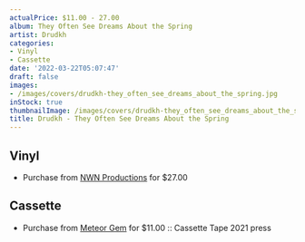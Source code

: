 ```yaml
---
actualPrice: $11.00 - 27.00
album: They Often See Dreams About the Spring
artist: Drudkh
categories:
- Vinyl
- Cassette
date: '2022-03-22T05:07:47'
draft: false
images:
- /images/covers/drudkh-they_often_see_dreams_about_the_spring.jpg
inStock: true
thumbnailImage: /images/covers/drudkh-they_often_see_dreams_about_the_spring-thumb.jpg
title: Drudkh - They Often See Dreams About the Spring
---
```


## Vinyl
* Purchase from [NWN Productions](http://shop.nwnprod.com/index.php?route=product/product&path=75&product_id=21718&sort=pd.name&order=ASC) for $27.00
## Cassette
* Purchase from [Meteor Gem](https://meteor-gem.com/products/drudkh-they-often-see-dreams-about-the-spring-cassette) for $11.00 :: Cassette Tape 2021 press
